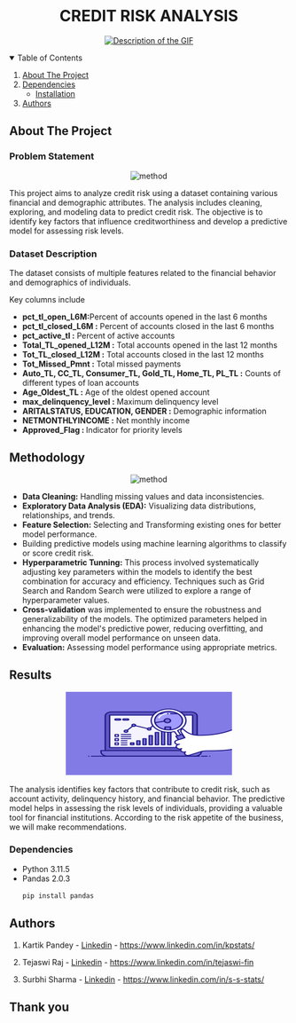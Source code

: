 <!-- PROJECT LOGO -->
<br />
<h1 align="center">CREDIT RISK ANALYSIS</h1>
<p align="center">
  <a href="https://github.com/kp-stats/Credit-Risk-ML-Project/">
   <img src="resources\credit.1.gif" alt="Description of the GIF" width="300" height="150">
  </a>

  <p align="center">
    
<!-- TABLE OF CONTENTS -->
<details open="open">
  <summary>Table of Contents</summary>
  <ol>
    <li>
      <a href="#about-the-project">About The Project</a>
    </li>
    <li>
      <a href="#dependencies">Dependencies</a>
      <ul>
        <li><a href="#installation">Installation</a></li>
      </ul>
    </li>
    <li><a href="#authors">Authors</a></li>
  </ol>
</details>

<!-- ABOUT THE PROJECT -->
## About The Project
<h3> Problem Statement</h3> 
<p align="center"> <img src="resources\credit.2..gif" alt="method" width="300"  height="150"></p>
<p>
This project aims to analyze credit risk using a dataset containing various financial and demographic attributes. The analysis includes cleaning, exploring, and modeling data to predict credit risk. The objective is to identify key factors that influence creditworthiness and develop a predictive model for assessing risk levels.</p>

<p><h3>Dataset Description</h4>
The dataset consists of multiple features related to the financial behavior and demographics of individuals.
<p>Key columns include</p>
<ul><li><b>pct_tl_open_L6M:</b>Percent of accounts opened in the last 6 months</li>
<li><b>pct_tl_closed_L6M :</b> Percent of accounts closed in the last 6 months</li>
<li><b>pct_active_tl :</b> Percent of active accounts</li>
<li> <b>Total_TL_opened_L12M :</b> Total accounts opened in the last 12 months</li>
<li><b>Tot_TL_closed_L12M :</b> Total accounts closed in the last 12 months</li>
<li><b>Tot_Missed_Pmnt :</b> Total missed payments</li>
<li><b>Auto_TL, CC_TL, Consumer_TL, Gold_TL, Home_TL, PL_TL :</b> Counts of different types of loan accounts</li>
<li><b>Age_Oldest_TL :</b> Age of the oldest opened account</li>
<li><b>max_delinquency_level :</b> Maximum delinquency level</li>
<li><b>ARITALSTATUS, EDUCATION, GENDER :</b> Demographic information</li>
<li><b>NETMONTHLYINCOME :</b> Net monthly income</li>
<li><b>Approved_Flag : </b>Indicator for priority levels</li></ul>
</p>

## Methodology

<p align="center"> <img src="resources\credit_jpg.gif"  alt="method" width="300" height="150"></p>

<ul>
<li><b>Data Cleaning:</b> Handling missing values and data inconsistencies.</li>
<li><b>Exploratory Data Analysis (EDA):</b> Visualizing data distributions, relationships, and trends.</li>
<li><b>Feature Selection:</b> Selecting and Transforming existing ones for better model performance.</li>
<li>Building predictive models using machine learning algorithms to classify or score credit risk.</li>
<li><b>Hyperparametric Tunning:</b> This process involved systematically adjusting key parameters within the models to identify the best combination for accuracy and efficiency. Techniques such as Grid Search and Random Search were utilized to explore a range of hyperparameter values.</li>
<li><b>Cross-validation</b> was implemented to ensure the robustness and generalizability of the models. The optimized parameters helped in enhancing the model's predictive power, reducing overfitting, and improving overall model performance on unseen data.</li>
<li><b>Evaluation:</b> Assessing model performance using appropriate metrics.</li></ul>

## Results

<p align="center"><img src="resources\result.gif" alt="result" width="300" height="150"></p>

<p>The analysis identifies key factors that contribute to credit risk, such as account activity, delinquency history, and financial behavior. The predictive model helps in assessing the risk levels of individuals, providing a valuable tool for financial institutions. According to the risk appetite of the business, we will make recommendations.</p>

### Dependencies
* Python 3.11.5
* Pandas 2.0.3
  ```sh
  pip install pandas
  ```
<!-- Authors -->
## Authors

1) Kartik Pandey - [Linkedin](https://www.linkedin.com/in/kpstats/) - https://www.linkedin.com/in/kpstats/

2) Tejaswi Raj - [Linkedin](https://www.linkedin.com/in/tejaswi-fin) - https://www.linkedin.com/in/tejaswi-fin

3) Surbhi Sharma - [Linkedin](https://www.linkedin.com/in/s-s-stats/) - https://www.linkedin.com/in/s-s-stats/

## Thank you

